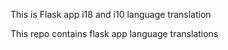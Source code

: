 This is Flask app i18 and i10 language translation

This repo contains flask app language translations
